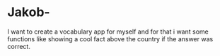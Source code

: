 # Jakob-
I want to create a vocabulary app for myself and for that i want some functions like showing a cool fact above the country if the answer was correct. 
